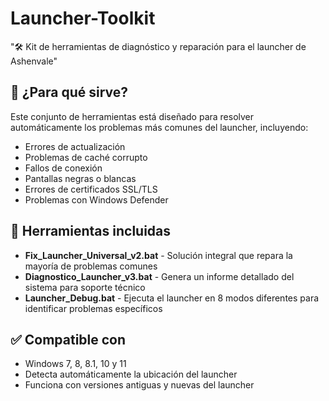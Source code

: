# Launcher-Toolkit
"🛠️ Kit de herramientas de diagnóstico y reparación para el launcher de Ashenvale"


  ## 🎯 ¿Para qué sirve?

  Este conjunto de herramientas está diseñado para resolver automáticamente los problemas más comunes del launcher, incluyendo:
  - Errores de actualización
  - Problemas de caché corrupto
  - Fallos de conexión
  - Pantallas negras o blancas
  - Errores de certificados SSL/TLS
  - Problemas con Windows Defender

  ## 🔧 Herramientas incluidas

  - **Fix_Launcher_Universal_v2.bat** - Solución integral que repara la mayoría de problemas comunes
  - **Diagnostico_Launcher_v3.bat** - Genera un informe detallado del sistema para soporte técnico
  - **Launcher_Debug.bat** - Ejecuta el launcher en 8 modos diferentes para identificar problemas específicos

  ## ✅ Compatible con

  - Windows 7, 8, 8.1, 10 y 11
  - Detecta automáticamente la ubicación del launcher
  - Funciona con versiones antiguas y nuevas del launcher
